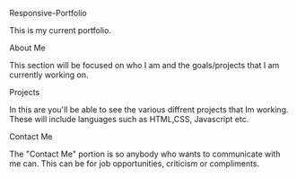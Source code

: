 Responsive-Portfolio

This is my current portfolio.

About Me

This section will be focused on who I am and the goals/projects that I am currently working on.

Projects

In this are you'll be able to see the various diffrent projects that Im working. These will include languages such as HTML,CSS, Javascript etc.

Contact Me

The "Contact Me" portion is so anybody who wants to communicate with me can. This can be for job opportunities, criticism or compliments.